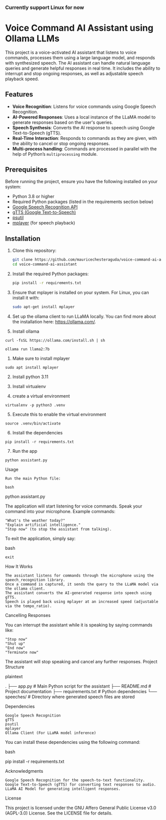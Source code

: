 ### Currently support Linux for now

# Voice Command AI Assistant using Ollama LLMs

This project is a voice-activated AI assistant that listens to voice commands, processes them using a large language model, and responds with synthesized speech. The AI assistant can handle natural language queries and generate helpful responses in real time. It includes the ability to interrupt and stop ongoing responses, as well as adjustable speech playback speed.

## Features
- **Voice Recognition**: Listens for voice commands using Google Speech Recognition.
- **AI-Powered Responses**: Uses a local instance of the LLaMA model to generate responses based on the user's queries.
- **Speech Synthesis**: Converts the AI response to speech using Google Text-to-Speech (gTTS).
- **Real-Time Interaction**: Responds to commands as they are given, with the ability to cancel or stop ongoing responses.
- **Multi-process handling**: Commands are processed in parallel with the help of Python’s `multiprocessing` module.

## Prerequisites
Before running the project, ensure you have the following installed on your system:
- Python 3.8 or higher
- Required Python packages (listed in the requirements section below)
- [Google Speech Recognition API](https://pypi.org/project/SpeechRecognition/)
- [gTTS (Google Text-to-Speech)](https://pypi.org/project/gTTS/)
- [psutil](https://pypi.org/project/psutil/)
- [mplayer](http://www.mplayerhq.hu/) (for speech playback)

## Installation

1. Clone this repository:
   ```bash
   git clone https://github.com/mauricechesteraguda/voice-command-ai-assistant.git
   cd voice-command-ai-assistant
    ```


2. Install the required Python packages:

    ```bash
    pip install -r requirements.txt
    ```
    
3. Ensure that mplayer is installed on your system. For Linux, you can install it with:
    ```bash
    sudo apt-get install mplayer
    ```

4. Set up the ollama client to run LLaMA locally. You can find more about the installation here: https://ollama.com/.


0. Install ollama

`curl -fsSL https://ollama.com/install.sh | sh`

`ollama run llama2:7b`

1. Make sure to install mplayer

`sudo apt install mplayer`

2. Install python 3.11

3. Install virtualenv

4. create a virtual environment

`virtualenv -p python3 .venv`

5. Execute this to enable the virtual environment

`source .venv/bin/activate`

6. Install the dependencies

`pip install -r requirements.txt`

7. Run the app

`python assistant.py`


Usage

    Run the main Python file:

    bash

python assistant.py

The application will start listening for voice commands. Speak your command into your microphone. Example commands:

    "What's the weather today?"
    "Explain artificial intelligence."
    "Stop now" (to stop the assistant from talking).

To exit the application, simply say:

bash

    exit

How It Works

    The assistant listens for commands through the microphone using the speech_recognition library.
    Once a command is captured, it sends the query to the LLaMA model via the ollama client.
    The assistant converts the AI-generated response into speech using gTTS.
    Speech is played back using mplayer at an increased speed (adjustable via the tempo_ratio).

Cancelling Responses

You can interrupt the assistant while it is speaking by saying commands like:

    "Stop now"
    "Shut up"
    "End now"
    "Terminate now"

The assistant will stop speaking and cancel any further responses.
Project Structure

plaintext

.
├── app.py                 # Main Python script for the assistant
├── README.md              # Project documentation
├── requirements.txt       # Python dependencies
└── speeches/              # Directory where generated speech files are stored

Dependencies

    Google Speech Recognition
    gTTS
    psutil
    mplayer
    Ollama Client (For LLaMA model inference)

You can install these dependencies using the following command:

bash

pip install -r requirements.txt

Acknowledgments

    Google Speech Recognition for the speech-to-text functionality.
    Google Text-to-Speech (gTTS) for converting text responses to audio.
    LLaMA AI Model for generating intelligent responses.

License

This project is licensed under the GNU Affero General Public License v3.0 (AGPL-3.0) License. See the LICENSE file for details.